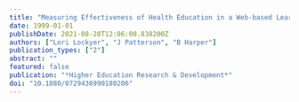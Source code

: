 ```yaml
---
title: "Measuring Effectiveness of Health Education in a Web-based Learning Environment: A Preliminary Report"
date: 1999-01-01
publishDate: 2021-08-20T12:06:00.838200Z
authors: ["Lori Lockyer", "J Patterson", "B Harper"]
publication_types: ["2"]
abstract: ""
featured: false
publication: "*Higher Education Research & Development*"
doi: "10.1080/0729436990180206"
---
```


